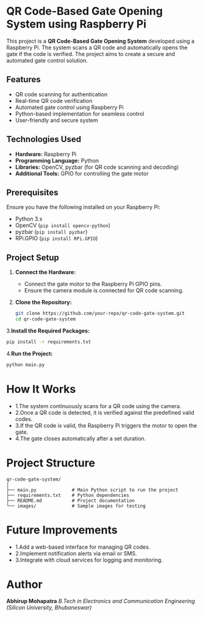 # QR Code-Based Gate Opening System using Raspberry Pi

This project is a **QR Code-Based Gate Opening System** developed using a Raspberry Pi. The system scans a QR code and automatically opens the gate if the code is verified. The project aims to create a secure and automated gate control solution.

## Features
- QR code scanning for authentication
- Real-time QR code verification
- Automated gate control using Raspberry Pi
- Python-based implementation for seamless control
- User-friendly and secure system

## Technologies Used
- **Hardware:** Raspberry Pi  
- **Programming Language:** Python  
- **Libraries:** OpenCV, pyzbar (for QR code scanning and decoding)  
- **Additional Tools:** GPIO for controlling the gate motor  

## Prerequisites
Ensure you have the following installed on your Raspberry Pi:  
- Python 3.x  
- OpenCV (`pip install opencv-python`)  
- pyzbar (`pip install pyzbar`)  
- RPi.GPIO (`pip install RPi.GPIO`)  

## Project Setup
1. **Connect the Hardware:**
   - Connect the gate motor to the Raspberry Pi GPIO pins.
   - Ensure the camera module is connected for QR code scanning.

2. **Clone the Repository:**
   ```bash
   git clone https://github.com/your-repo/qr-code-gate-system.git
   cd qr-code-gate-system
3.**Install the Required Packages:**

```bash
pip install -r requirements.txt
```
4.**Run the Project:**

```bash
python main.py
```

# How It Works
- 1.The system continuously scans for a QR code using the camera.
- 2.Once a QR code is detected, it is verified against the predefined valid codes.
- 3.If the QR code is valid, the Raspberry Pi triggers the motor to open the gate.
- 4.The gate closes automatically after a set duration.
# Project Structure
```
qr-code-gate-system/
│
├── main.py             # Main Python script to run the project
├── requirements.txt    # Python dependencies
├── README.md           # Project documentation
└── images/             # Sample images for testing
```
# Future Improvements
- 1.Add a web-based interface for managing QR codes.
- 2.Implement notification alerts via email or SMS.
- 3.Integrate with cloud services for logging and monitoring.

# Author
**Abhirup Mohapatra**
*B.Tech in Electronics and Communication Engineering (Silicon University, Bhubaneswar)*
